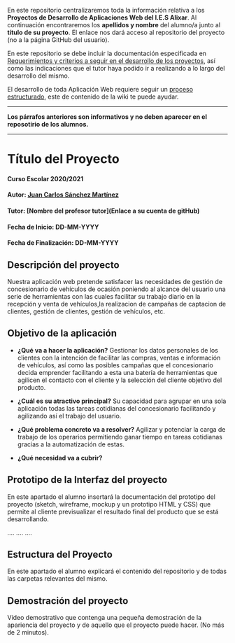En este repositorio centralizaremos toda la información relativa a los **Proyectos de Desarrollo de Aplicaciones Web del I.E.S Alixar**.
Al continuación encontraremos los **apellidos y nombre** del alumno/a junto al **título de su proyecto**. El enlace nos dará acceso al repositorio del proyecto (no a la página GitHub del usuario).

En este repositorio se debe incluir la documentación especificada en [Requerimientos y criterios a seguir en el desarrollo de los proyectos](https://github.com/iesalixar/plantilla_proyecto_iesalixar/wiki/a.---Criterios-comunes-para-todos-los-proyectos), así como las indicaciones que el tutor haya podido ir a realizando a lo largo del desarrollo del mismo.

El desarrollo de toda Aplicación Web requiere seguir un [proceso estructurado](https://github.com/iesalixar/plantilla_proyecto_iesalixar/wiki/w1.--PROCESO-ESTRUCTURADO-PARA-DESARROLLO-DE-APLICACIONES-WEB), este  de contenido de la wiki te puede ayudar.


---

**Los párrafos anteriores son informativos y no deben aparecer en el reposotirio de los alumnos.**

---

# Título del Proyecto

#### Curso Escolar 2020/2021
#### Autor: [Juan Carlos Sánchez Martínez](https://github.com/JCarlosSanchezMartinez/Proyecto_GS_DAW_AutosSanchez)
#### Tutor: [Nombre del profesor tutor](Enlace a su cuenta de gitHub)
#### Fecha de Inicio: DD-MM-YYYY
#### Fecha de Finalización: DD-MM-YYYY

## Descripción del proyecto

Nuestra aplicación web pretende satisfacer las necesidades de gestión de concesionario de vehículos de ocasión poniendo al alcance del usuario una serie de herramientas con las cuales facilitar su trabajo diario en la recepción y venta de vehículos,la realizacion de campañas de captacion de clientes, gestión de clientes, gestión de vehículos, etc.

## Objetivo de la aplicación

- **¿Qué va a hacer la aplicación?**
Gestionar los datos personales de los clientes con la intención de facilitar las compras, ventas e información de vehículos, así como las posibles campañas que el concesionario decida emprender facilitando a esta una batería de herramientas que agilicen el contacto con el cliente y la selección del cliente objetivo del producto.

- **¿Cuál es su atractivo principal?**
Su capacidad para agrupar en una sola aplicación todas las tareas cotidianas del concesionario facilitando y agilizando así el trabajo del usuario.
- **¿Qué problema concreto va a resolver?**
Agilizar y potenciar la carga de trabajo de los operarios permitiendo ganar tiempo en tareas cotidianas gracias a la automatización de estas.

- **¿Qué necesidad va a cubrir?**

## Prototipo de la Interfaz del proyecto

En este apartado el alumno insertará la documentación del prototipo del proyecto (sketch, wireframe, mockup y un prototipo HTML y CSS)  que permite al cliente previsualizar el resultado final del producto que se está desarrollando.

....
....
....

## Estructura del Proyecto

En este apartado el alumno explicará el contenido del repositorio y de todas las carpetas relevantes del mismo.

## Demostración del proyecto

Vídeo demostrativo que contenga una pequeña demostración de la apariencia del proyecto y de aquello que el proyecto puede hacer. (No más de 2 minutos).
